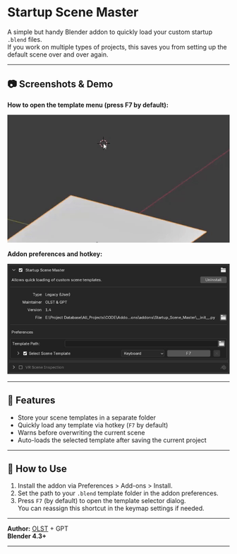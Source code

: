 # Startup Scene Master

A simple but handy Blender addon to quickly load your custom startup `.blend` files.  
If you work on multiple types of projects, this saves you from setting up the default scene over and over again.

---

## 📷 Screenshots & Demo

**How to open the template menu (press F7 by default):**

![Menu Demo](media/Menu.gif)

**Addon preferences and hotkey:**

![Addon Preferences](media/Addon.jpg)


---

## 🔧 Features
- Store your scene templates in a separate folder
- Quickly load any template via hotkey (`F7` by default)
- Warns before overwriting the current scene
- Auto-loads the selected template after saving the current project

---

## 📁 How to Use
1. Install the addon via Preferences > Add-ons > Install.
2. Set the path to your `.blend` template folder in the addon preferences.
3. Press `F7` (by default) to open the template selector dialog.  
   You can reassign this shortcut in the keymap settings if needed.

---

**Author:** [OLST](https://github.com/OlstFlow) + GPT  
**Blender 4.3+**

---